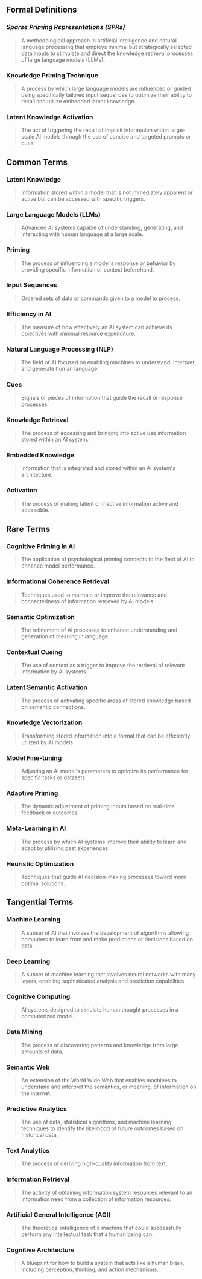## Formal Definitions

### *Sparse Priming Representations (SPRs)*

> A methodological approach in artificial intelligence and natural language processing that employs minimal but strategically selected data inputs to stimulate and direct the knowledge retrieval processes of large language models (LLMs).

### Knowledge Priming Technique

> A process by which large language models are influenced or guided using specifically tailored input sequences to optimize their ability to recall and utilize embedded latent knowledge.

### Latent Knowledge Activation

> The act of triggering the recall of implicit information within large-scale AI models through the use of concise and targeted prompts or cues.

## Common Terms

### Latent Knowledge

> Information stored within a model that is not immediately apparent or active but can be accessed with specific triggers.

### Large Language Models (LLMs)

> Advanced AI systems capable of understanding, generating, and interacting with human language at a large scale.

### Priming

> The process of influencing a model's response or behavior by providing specific information or context beforehand.

### Input Sequences

> Ordered sets of data or commands given to a model to process.

### Efficiency in AI

> The measure of how effectively an AI system can achieve its objectives with minimal resource expenditure.

### Natural Language Processing (NLP)

> The field of AI focused on enabling machines to understand, interpret, and generate human language.

### Cues

> Signals or pieces of information that guide the recall or response processes.

### Knowledge Retrieval

> The process of accessing and bringing into active use information stored within an AI system.

### Embedded Knowledge

> Information that is integrated and stored within an AI system's architecture.

### Activation

> The process of making latent or inactive information active and accessible.

## Rare Terms

### Cognitive Priming in AI

> The application of psychological priming concepts to the field of AI to enhance model performance.

### Informational Coherence Retrieval

> Techniques used to maintain or improve the relevance and connectedness of information retrieved by AI models.

### Semantic Optimization

> The refinement of AI processes to enhance understanding and generation of meaning in language.

### Contextual Cueing

> The use of context as a trigger to improve the retrieval of relevant information by AI systems.

### Latent Semantic Activation

> The process of activating specific areas of stored knowledge based on semantic connections.

### Knowledge Vectorization

> Transforming stored information into a format that can be efficiently utilized by AI models.

### Model Fine-tuning

> Adjusting an AI model's parameters to optimize its performance for specific tasks or datasets.

### Adaptive Priming

> The dynamic adjustment of priming inputs based on real-time feedback or outcomes.

### Meta-Learning in AI

> The process by which AI systems improve their ability to learn and adapt by utilizing past experiences.

### Heuristic Optimization

> Techniques that guide AI decision-making processes toward more optimal solutions.

## Tangential Terms

### Machine Learning

> A subset of AI that involves the development of algorithms allowing computers to learn from and make predictions or decisions based on data.

### Deep Learning

> A subset of machine learning that involves neural networks with many layers, enabling sophisticated analysis and prediction capabilities.

### Cognitive Computing

> AI systems designed to simulate human thought processes in a computerized model.

### Data Mining

> The process of discovering patterns and knowledge from large amounts of data.

### Semantic Web

> An extension of the World Wide Web that enables machines to understand and interpret the semantics, or meaning, of information on the internet.

### Predictive Analytics

> The use of data, statistical algorithms, and machine learning techniques to identify the likelihood of future outcomes based on historical data.

### Text Analytics

> The process of deriving high-quality information from text.

### Information Retrieval

> The activity of obtaining information system resources relevant to an information need from a collection of information resources.

### Artificial General Intelligence (AGI)

> The theoretical intelligence of a machine that could successfully perform any intellectual task that a human being can.

### Cognitive Architecture

> A blueprint for how to build a system that acts like a human brain, including perception, thinking, and action mechanisms.
